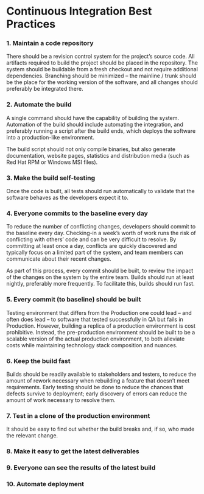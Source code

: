 # Continuous Integration Best Practices
### 1. Maintain a code repository
There should be a revision control system for the project’s source code. All artifacts required to build the project should be placed in the repository. The system should be buildable from a fresh checkout and not require additional dependencies. Branching should be minimized – the mainline / trunk should be the place for the working version of the software, and all changes should preferably be integrated there.
### 2. Automate the build
A single command should have the capability of building the system. Automation of the build should include automating the integration, and preferably running a script after the build ends, which deploys the software into a production-like environment.

The build script should not only compile binaries, but also generate documentation, website pages, statistics and distribution media (such as Red Hat RPM or Windows MSI files).
### 3. Make the build self-testing
Once the code is built, all tests should run automatically to validate that the software behaves as the developers expect it to.
### 4. Everyone commits to the baseline every day
To reduce the number of conflicting changes, developers should commit to the baseline every day. Checking-in a week’s worth of work runs the risk of conflicting with others’ code and can be very difficult to resolve. By committing at least once a day, conflicts are quickly discovered and typically focus on a limited part of the system, and team members can communicate about their recent changes.

As part of this process, every commit should be built, to review the impact of the changes on the system by the entire team. Builds should run at least nightly, preferably more frequently. To facilitate this, builds should run fast.

### 5. Every commit (to baseline) should be built
Testing environment that differs from the Production one could lead – and often does lead – to software that tested successfully in QA but fails in Production. However, building a replica of a production environment is cost prohibitive. Instead, the pre-production environment should be built to be a scalable version of the actual production environment, to both alleviate costs while maintaining technology stack composition and nuances.
### 6. Keep the build fast
Builds should be readily available to stakeholders and testers, to reduce the amount of rework necessary when rebuilding a feature that doesn’t meet requirements. Early testing should be done to reduce the chances that defects survive to deployment; early discovery of errors can reduce the amount of work necessary to resolve them.

### 7. Test in a clone of the production environment
It should be easy to find out whether the build breaks and, if so, who made the relevant change.

### 8. Make it easy to get the latest deliverables

### 9. Everyone can see the results of the latest build

### 10. Automate deployment

 